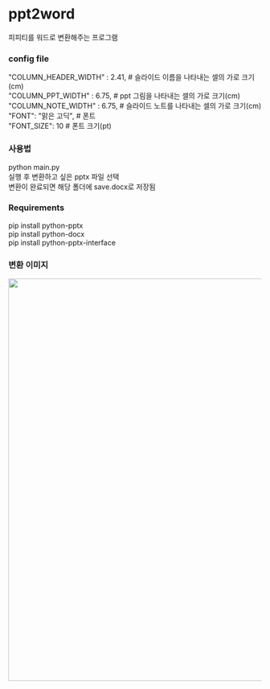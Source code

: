 # ppt2word
피피티를 워드로 변환해주는 프로그램


### config file
"COLUMN_HEADER_WIDTH" : 2.41, # 슬라이드 이름을 나타내는 셀의 가로 크기(cm)<br>
"COLUMN_PPT_WIDTH" : 6.75, # ppt 그림을 나타내는 셀의 가로 크기(cm)<br>
"COLUMN_NOTE_WIDTH" : 6.75, # 슬라이드 노트를 나타내는 셀의 가로 크기(cm)<br>
"FONT": "맑은 고딕", # 폰트<br>
"FONT_SIZE": 10 # 폰트 크기(pt)<br>

### 사용법
python main.py<br>
실행 후 변환하고 싶은 pptx 파일 선택<br>
변환이 완료되면 해당 폴더에 save.docx로 저장됨<br>

### Requirements
pip install python-pptx<br>
pip install python-docx<br>
pip install python-pptx-interface<br>

### 변환 이미지
<img src="https://user-images.githubusercontent.com/64792575/180704860-ae021ef5-6f03-4f1c-ac7b-28f048f673c9.png" width=800>
